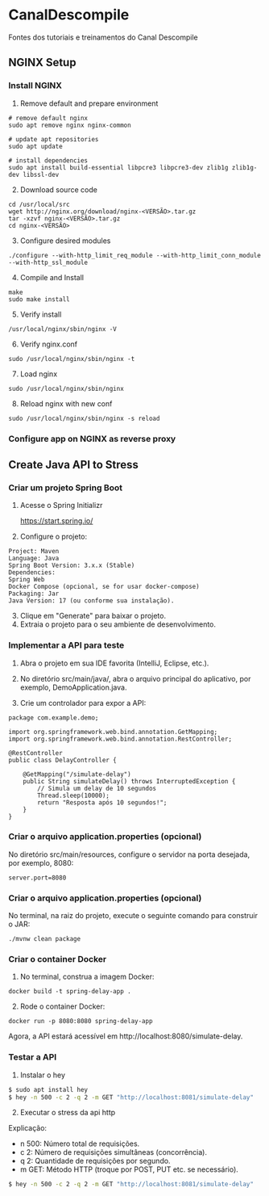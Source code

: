 # CanalDescompile

Fontes dos tutoriais e treinamentos do Canal Descompile

## NGINX Setup

### Install NGINX 

1. Remove default and prepare environment

```
# remove default nginx
sudo apt remove nginx nginx-common

# update apt repositories
sudo apt update

# install dependencies
sudo apt install build-essential libpcre3 libpcre3-dev zlib1g zlib1g-dev libssl-dev
```

2. Download source code

```
cd /usr/local/src
wget http://nginx.org/download/nginx-<VERSÃO>.tar.gz
tar -xzvf nginx-<VERSÃO>.tar.gz
cd nginx-<VERSÃO>
```

3. Configure desired modules

```
./configure --with-http_limit_req_module --with-http_limit_conn_module --with-http_ssl_module
```

4. Compile and Install

```
make
sudo make install
```

5. Verify install

```
/usr/local/nginx/sbin/nginx -V
```

6. Verify nginx.conf

```
sudo /usr/local/nginx/sbin/nginx -t
```

7. Load nginx

```
sudo /usr/local/nginx/sbin/nginx
```

8. Reload nginx with new conf

```
sudo /usr/local/nginx/sbin/nginx -s reload
```

### Configure app on NGINX as reverse proxy

## Create Java API to Stress

### Criar um projeto Spring Boot

1. Acesse o Spring Initializr

    https://start.spring.io/

2. Configure o projeto:

```
Project: Maven
Language: Java
Spring Boot Version: 3.x.x (Stable)
Dependencies:
Spring Web
Docker Compose (opcional, se for usar docker-compose)
Packaging: Jar
Java Version: 17 (ou conforme sua instalação).
```

3. Clique em "Generate" para baixar o projeto.
4. Extraia o projeto para o seu ambiente de desenvolvimento.

### Implementar a API para teste

1. Abra o projeto em sua IDE favorita (IntelliJ, Eclipse, etc.).

2. No diretório src/main/java/<seu-pacote>, abra o arquivo principal do aplicativo, por exemplo, DemoApplication.java.

3. Crie um controlador para expor a API:

```
package com.example.demo;

import org.springframework.web.bind.annotation.GetMapping;
import org.springframework.web.bind.annotation.RestController;

@RestController
public class DelayController {

    @GetMapping("/simulate-delay")
    public String simulateDelay() throws InterruptedException {
        // Simula um delay de 10 segundos
        Thread.sleep(10000);
        return "Resposta após 10 segundos!";
    }
}
```

### Criar o arquivo application.properties (opcional)

No diretório src/main/resources, configure o servidor na porta desejada, por exemplo, 8080:

```
server.port=8080
```

### Criar o arquivo application.properties (opcional)
No terminal, na raiz do projeto, execute o seguinte comando para construir o JAR:

```
./mvnw clean package
```

### Criar o container Docker

1. No terminal, construa a imagem Docker:

```
docker build -t spring-delay-app .
```

2. Rode o container Docker:

```
docker run -p 8080:8080 spring-delay-app
```

Agora, a API estará acessível em http://localhost:8080/simulate-delay.

### Testar a API

1. Instalar o hey

```bash
$ sudo apt install hey
$ hey -n 500 -c 2 -q 2 -m GET "http://localhost:8081/simulate-delay"
```

2. Executar o stress da api http

Explicação:
- n 500: Número total de requisições.
- c 2: Número de requisições simultâneas (concorrência).
- q 2: Quantidade de requisições por segundo.
- m GET: Método HTTP (troque por POST, PUT etc. se necessário).

```bash
$ hey -n 500 -c 2 -q 2 -m GET "http://localhost:8081/simulate-delay"
```

